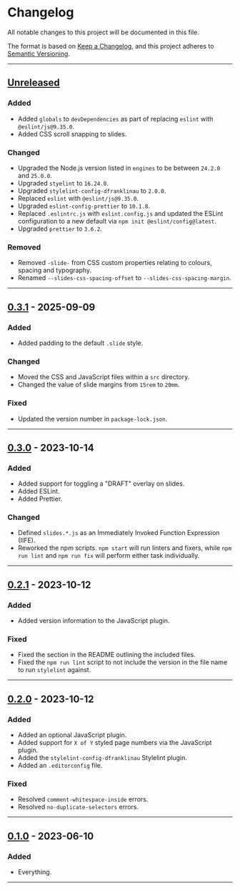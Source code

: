 # Changelog

All notable changes to this project will be documented in this file.

The format is based on [Keep a Changelog](https://keepachangelog.com/en/1.0.0/),
and this project adheres to [Semantic
Versioning](https://semver.org/spec/v2.0.0.html).

---

## [Unreleased]

### Added

- Added `globals` to `devDependencies` as part of replacing `eslint` with
  `@eslint/js@9.35.0`.
- Added CSS scroll snapping to slides.

### Changed

- Upgraded the Node.js version listed in `engines` to be between `24.2.0` and
  `25.0.0`.
- Upgraded `styelint` to `16.24.0`.
- Upgraded `stylelint-config-dfranklinau` to `2.0.0`.
- Replaced `eslint` with `@eslint/js@9.35.0`.
- Upgraded `eslint-config-prettier` to `10.1.8`.
- Replaced `.eslintrc.js` with `eslint.config.js` and updated the ESLint
  configuration to a new default via `npm init @eslint/config@latest`.
- Upgraded `prettier` to `3.6.2`.

### Removed

- Removed `-slide-` from CSS custom properties relating to colours, spacing and
  typography.
- Renamed `--slides-css-spacing-offset` to `--slides-css-spacing-margin`.

---

## [0.3.1] - 2025-09-09

### Added

- Added padding to the default `.slide` style.

### Changed

- Moved the CSS and JavaScript files within a `src` directory.
- Changed the value of slide margins from `15rem` to `20mm`.

### Fixed

- Updated the version number in `package-lock.json`.

---

## [0.3.0] - 2023-10-14

### Added

- Added support for toggling a "DRAFT" overlay on slides.
- Added ESLint.
- Added Prettier.

### Changed

- Defined `slides.*.js` as an Immediately Invoked Function Expression (IIFE).
- Reworked the npm scripts. `npm start` will run linters and fixers, while `npm
  run lint` and `npm run fix` will perform either task individually.

---

## [0.2.1] - 2023-10-12

### Added

- Added version information to the JavaScript plugin.

### Fixed

- Fixed the section in the README outlining the included files.
- Fixed the `npm run lint` script to not include the version in the file name to
  run `stylelint` against.

---

## [0.2.0] - 2023-10-12

### Added

- Added an optional JavaScript plugin.
- Added support for `X of Y` styled page numbers via the JavaScript plugin.
- Added the `stylelint-config-dfranklinau` Stylelint plugin.
- Added an `.editorconfig` file.

### Fixed

- Resolved `comment-whitespace-inside` errors.
- Resolved `no-duplicate-selectors` errors.

---

## [0.1.0] - 2023-06-10

### Added

- Everything.

---

[Unreleased]: https://github.com/dfranklinau/website-generator/compare/v0.3.1...HEAD
[0.3.1]: https://github.com/dfranklinau/website-generator/releases/tag/v0.3.1
[0.3.0]: https://github.com/dfranklinau/website-generator/releases/tag/v0.3.0
[0.2.1]: https://github.com/dfranklinau/website-generator/releases/tag/v0.2.1
[0.2.0]: https://github.com/dfranklinau/website-generator/releases/tag/v0.2.0
[0.1.0]: https://github.com/dfranklinau/website-generator/releases/tag/v0.1.0
